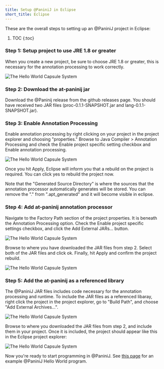 ```yaml
---
title: Setup @PaniniJ in Eclipse
short_title: Eclipse
---
```


These are the overall steps to setting up an @PaniniJ project in Eclipse:

1. TOC
{:toc}

### Step 1: Setup project to use JRE 1.8 or greater

When you create a new project, be sure to choose JRE 1.8 or greater, this is
necessary for the annotation processing to work correctly.

<div class="row">
<div class="col-md-10 offset-md-1">
<img src="/img/setups/eclipse/step-1.jpg"
     class="img-fluid"
     alt="The Hello World Capsule System">
</div>
</div>


### Step 2: Download the at-paninij jar

Download the @Paninij release from the github releases page. You should have
received two JAR files (proc-0.1.1-SNAPSHOT.jar and lang-0.1.1-SNAPSHOT.jar).

### Step 3: Enable Annotation Processing

Enable annotation processing by right clicking on your project in the project
explorer and choosing "properties." Browse to Java Compiler > Annotation
Processing and check the Enable project specific setting checkbox and Enable
annotation processing.

<div class="row">
<div class="col-md-10 offset-md-1">
<img src="/img/setups/eclipse/step-2.jpg"
     class="img-fluid"
     alt="The Hello World Capsule System">
</div>
</div>

Once you hit Apply, Eclipse will inform you that a rebuild on the project is
required. You can click yes to rebuild the project now.

Note that the "Generated Source Directory" is where the sources that the
annotation processor automatically generates will be stored. You can remove the "."
from ".apt_generated" and it will become visible in eclipse.

### Step 4: Add at-paninij annotation processor

Navigate to the Factory Path section of the project properties. It is beneath
the Annotation Processing option. Check the Enable project specific settings
checkbox, and click the Add External JARs… button.

<div class="row">
<div class="col-md-10 offset-md-1">
<img src="/img/setups/eclipse/step-3.jpg"
     class="img-fluid"
     alt="The Hello World Capsule System">
</div>
</div>

Browse to where you have downloaded the JAR files from step 2. Select both of
the JAR files and click ok. Finally, hit Apply and confirm the project rebuild.

<div class="row">
<div class="col-md-10 offset-md-1">
<img src="/img/setups/eclipse/step-4.jpg"
     class="img-fluid"
     alt="The Hello World Capsule System">
</div>
</div>


### Step 5: Add the at-paninij as a referenced library

The @PaniniJ JAR files includes code necessary for the annotation processing
and runtime. To include the JAR files as a referenced libaray, right click the
project in the project explorer, go to "Build Path", and choose "Add External
Archives…".

<div class="row">
<div class="col-md-10 offset-md-1">
<img src="/img/setups/eclipse/step-5.jpg"
     class="img-fluid"
     alt="The Hello World Capsule System">
</div>
</div>


Browse to where you downloaded the JAR files from step 2, and include them in
your project. Once it is included, the project should appear like this in the
Eclipse project explorer:

<div class="row">
<div class="col-md-10 offset-md-1">
<img src="/img/setups/eclipse/step-6.jpg"
     class="img-fluid"
     alt="The Hello World Capsule System">
</div>
</div>

Now you're ready to start programming in @PaniniJ. See
[this page](/docs/ex/hello_world.html)
for an example @PaniniJ Hello World program.
